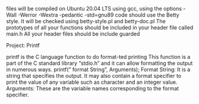 files will be compiled on Ubuntu 20.04 LTS using gcc, using the options -Wall -Werror -Wextra -pedantic -std=gnu89
code should use the Betty style. It will be checked using betty-style.pl and betty-doc.pl
The prototypes of all your functions should be included in your header file called main.h
All your header files should be include guarded

Project: Printf

printf is the C language function to do format-ted printing
This function is a part of the C standard library “stdio.h” and it can allow formatting the output in numerous ways.
printf(” format String”, Arguments);
Format String: It is a string that specifies the output. It may also contain a format specifier to print the value of any variable such as character and an integer value.
Arguments: These are the variable names corresponding to the format specifier.
